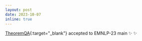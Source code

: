 ```yaml
---
layout: post
date: 2023-10-07
inline: true
---
```


[TheoremQA](https://arxiv.org/pdf/2305.12524.pdf){:target="\_blank"} accepted to EMNLP-23 main :sparkles:  :sparkles:
